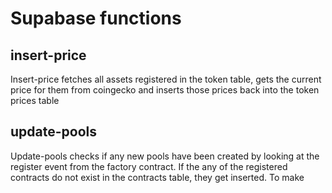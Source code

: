 # Supabase functions

## insert-price
Insert-price fetches all assets registered in the token table, gets the current price for them from coingecko and inserts those prices back into the token prices table

## update-pools
Update-pools checks if any new pools have been created by looking at the register event from the factory contract. If the any of the registered contracts do not exist in the contracts table, they get inserted. To make 